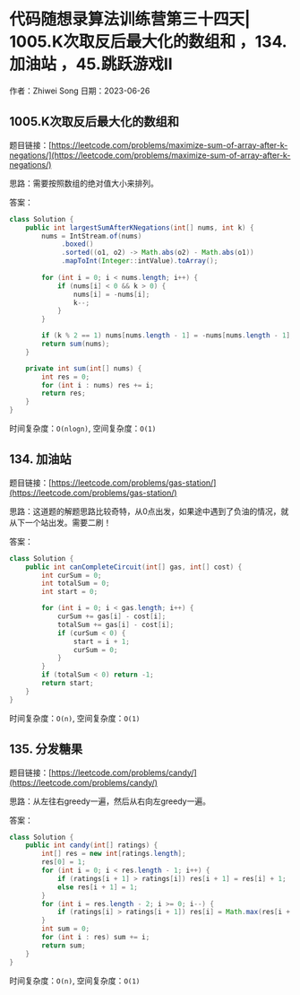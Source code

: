 # 代码随想录算法训练营第三十四天| 1005.K次取反后最大化的数组和 ，134. 加油站 ，45.跳跃游戏II
作者：Zhiwei Song 
日期：2023-06-26

## 1005.K次取反后最大化的数组和
题目链接：[https://leetcode.com/problems/maximize-sum-of-array-after-k-negations/](https://leetcode.com/problems/maximize-sum-of-array-after-k-negations/)

思路：需要按照数组的绝对值大小来排列。

答案：

```java
class Solution {
    public int largestSumAfterKNegations(int[] nums, int k) {
        nums = IntStream.of(nums)
		     .boxed()
		     .sorted((o1, o2) -> Math.abs(o2) - Math.abs(o1))
		     .mapToInt(Integer::intValue).toArray();
            
        for (int i = 0; i < nums.length; i++) {
            if (nums[i] < 0 && k > 0) {
                nums[i] = -nums[i];
                k--;
            }
        }

        if (k % 2 == 1) nums[nums.length - 1] = -nums[nums.length - 1];
        return sum(nums);
    }

    private int sum(int[] nums) {
        int res = 0;
        for (int i : nums) res += i;
        return res;
    }
}
```

时间复杂度：``O(nlogn)``, 空间复杂度：``O(1)``

## 134. 加油站
题目链接：[https://leetcode.com/problems/gas-station/](https://leetcode.com/problems/gas-station/)

思路：这道题的解题思路比较奇特，从0点出发，如果途中遇到了负油的情况，就从下一个站出发。需要二刷！

答案：

```java
class Solution {
    public int canCompleteCircuit(int[] gas, int[] cost) {
        int curSum = 0;
        int totalSum = 0;
        int start = 0;

        for (int i = 0; i < gas.length; i++) {
            curSum += gas[i] - cost[i];
            totalSum += gas[i] - cost[i];
            if (curSum < 0) {
                start = i + 1;
                curSum = 0;
            }
        }
        if (totalSum < 0) return -1;
        return start;
    }
}
```

时间复杂度：``O(n)``, 空间复杂度：``O(1)``

## 135. 分发糖果
题目链接：[https://leetcode.com/problems/candy/](https://leetcode.com/problems/candy/)

思路：从左往右greedy一遍，然后从右向左greedy一遍。

答案：

```java
class Solution {
    public int candy(int[] ratings) {
        int[] res = new int[ratings.length];
        res[0] = 1;
        for (int i = 0; i < res.length - 1; i++) {
            if (ratings[i + 1] > ratings[i]) res[i + 1] = res[i] + 1;
            else res[i + 1] = 1;
        }
        for (int i = res.length - 2; i >= 0; i--) {
            if (ratings[i] > ratings[i + 1]) res[i] = Math.max(res[i + 1] + 1, res[i]);
        }
        int sum = 0;
        for (int i : res) sum += i;
        return sum;
    }
}
```

时间复杂度：``O(n)``, 空间复杂度：``O(1)``

